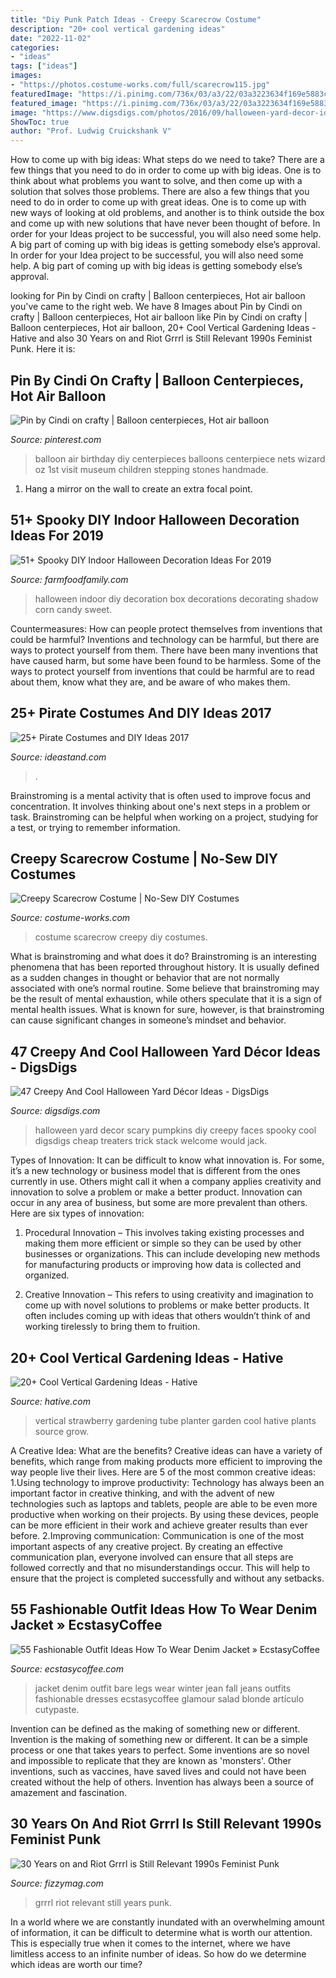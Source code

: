 ```yaml
---
title: "Diy Punk Patch Ideas - Creepy Scarecrow Costume"
description: "20+ cool vertical gardening ideas"
date: "2022-11-02"
categories:
- "ideas"
tags: ["ideas"]
images:
- "https://photos.costume-works.com/full/scarecrow115.jpg"
featuredImage: "https://i.pinimg.com/736x/03/a3/22/03a3223634f169e5883cc35b384a988f--balloon-party-balloon-ideas.jpg"
featured_image: "https://i.pinimg.com/736x/03/a3/22/03a3223634f169e5883cc35b384a988f--balloon-party-balloon-ideas.jpg"
image: "https://www.digsdigs.com/photos/2016/09/halloween-yard-decor-ideas-6-775x1033.jpg"
ShowToc: true
author: "Prof. Ludwig Cruickshank V"
---
```



How to come up with big ideas: What steps do we need to take?
There are a few things that you need to do in order to come up with big ideas. One is to think about what problems you want to solve, and then come up with a solution that solves those problems. There are also a few things that you need to do in order to come up with great ideas. One is to come up with new ways of looking at old problems, and another is to think outside the box and come up with new solutions that have never been thought of before. In order for your Ideas project to be successful, you will also need some help. A big part of coming up with big ideas is getting somebody else’s approval. In order for your Idea project to be successful, you will also need some help. A big part of coming up with big ideas is getting somebody else’s approval.

	

		
looking for Pin by Cindi on crafty | Balloon centerpieces, Hot air balloon you've came to the right web. We have 8 Images about Pin by Cindi on crafty | Balloon centerpieces, Hot air balloon like Pin by Cindi on crafty | Balloon centerpieces, Hot air balloon, 20+ Cool Vertical Gardening Ideas - Hative and also 30 Years on and Riot Grrrl is Still Relevant 1990s Feminist Punk. Here it is:
		
    
## Pin By Cindi On Crafty | Balloon Centerpieces, Hot Air Balloon

<img loading=lazy src="https://i.pinimg.com/736x/03/a3/22/03a3223634f169e5883cc35b384a988f--balloon-party-balloon-ideas.jpg" onerror="this.onerror=null;this.src='https://tse2.mm.bing.net/th?id=OIP.pgX2As-BiQzYibKgzeFc5AHaJ7&amp;pid=15.1';" alt="Pin by Cindi on crafty | Balloon centerpieces, Hot air balloon">

_Source: pinterest.com_

>balloon air birthday diy centerpieces balloons centerpiece nets wizard oz 1st visit museum children stepping stones handmade. 

	

1. Hang a mirror on the wall to create an extra focal point.

    
## 51+ Spooky DIY Indoor Halloween Decoration Ideas For 2019

<img loading=lazy src="https://i0.wp.com/farmfoodfamily.com/wp-content/uploads/2018/08/26-indoor-halloween-decorations-ideas-farmfoodfamily.com_.jpg?resize=960%2C1440&amp;ssl=1" onerror="this.onerror=null;this.src='https://tse1.mm.bing.net/th?id=OIP.5_Q_FV1zrGTnduWvvwC1TQHaLH&amp;pid=15.1';" alt="51+ Spooky DIY Indoor Halloween Decoration Ideas For 2019">

_Source: farmfoodfamily.com_

>halloween indoor diy decoration box decorations decorating shadow corn candy sweet. 

	

Countermeasures: How can people protect themselves from inventions that could be harmful?
Inventions and technology can be harmful, but there are ways to protect yourself from them. There have been many inventions that have caused harm, but some have been found to be harmless. Some of the ways to protect yourself from inventions that could be harmful are to read about them, know what they are, and be aware of who makes them.

    
## 25+ Pirate Costumes And DIY Ideas 2017

<img loading=lazy src="https://ideastand.com/wp-content/uploads/2017/09/pirate-costume-diy/15-pirate-costume-diy-ideas-tutorials.jpg" onerror="this.onerror=null;this.src='https://tse4.mm.bing.net/th?id=OIP.aDKdW4bm8AO2Gm_TG9MUDAHaKb&amp;pid=15.1';" alt="25+ Pirate Costumes and DIY Ideas 2017">

_Source: ideastand.com_

>. 

	

Brainstroming is a mental activity that is often used to improve focus and concentration. It involves thinking about one's next steps in a problem or task. Brainstroming can be helpful when working on a project, studying for a test, or trying to remember information.

    
## Creepy Scarecrow Costume | No-Sew DIY Costumes

<img loading=lazy src="https://photos.costume-works.com/full/scarecrow115.jpg" onerror="this.onerror=null;this.src='https://tse2.mm.bing.net/th?id=OIP.HfhOVVuJvSNnX9XilvhNzgHaJ3&amp;pid=15.1';" alt="Creepy Scarecrow Costume | No-Sew DIY Costumes">

_Source: costume-works.com_

>costume scarecrow creepy diy costumes. 

	

What is brainstroming and what does it do?
Brainstroming is an interesting phenomena that has been reported throughout history. It is usually defined as a sudden changes in thought or behavior that are not normally associated with one’s normal routine. Some believe that brainstroming may be the result of mental exhaustion, while others speculate that it is a sign of mental health issues. What is known for sure, however, is that brainstroming can cause significant changes in someone’s mindset and behavior.

    
## 47 Creepy And Cool Halloween Yard Décor Ideas - DigsDigs

<img loading=lazy src="https://www.digsdigs.com/photos/2016/09/halloween-yard-decor-ideas-6-775x1033.jpg" onerror="this.onerror=null;this.src='https://tse1.mm.bing.net/th?id=OIP.u5cR4Ix2QEKXd4aC04wH5gHaJ3&amp;pid=15.1';" alt="47 Creepy And Cool Halloween Yard Décor Ideas - DigsDigs">

_Source: digsdigs.com_

>halloween yard decor scary pumpkins diy creepy faces spooky cool digsdigs cheap treaters trick stack welcome would jack. 

	

Types of Innovation:
It can be difficult to know what innovation is. For some, it’s a new technology or business model that is different from the ones currently in use. Others might call it when a company applies creativity and innovation to solve a problem or make a better product. Innovation can occur in any area of business, but some are more prevalent than others. Here are six types of innovation:
1. Procedural Innovation – This involves taking existing processes and making them more efficient or simple so they can be used by other businesses or organizations. This can include developing new methods for manufacturing products or improving how data is collected and organized.

2. Creative Innovation – This refers to using creativity and imagination to come up with novel solutions to problems or make better products. It often includes coming up with ideas that others wouldn’t think of and working tirelessly to bring them to fruition.

    
## 20+ Cool Vertical Gardening Ideas - Hative

<img loading=lazy src="https://hative.com/wp-content/uploads/2014/11/vertical-gardening-ideas/1-vertical-strawberry-tube-planter.jpg" onerror="this.onerror=null;this.src='https://tse1.mm.bing.net/th?id=OIP.SIXAWjnw6MWmJMtl42_WMAHaKj&amp;pid=15.1';" alt="20+ Cool Vertical Gardening Ideas - Hative">

_Source: hative.com_

>vertical strawberry gardening tube planter garden cool hative plants source grow. 

	

A Creative Idea: What are the benefits?
Creative ideas can have a variety of benefits, which range from making products more efficient to improving the way people live their lives. Here are 5 of the most common creative ideas: 
1.Using technology to improve productivity: Technology has always been an important factor in creative thinking, and with the advent of new technologies such as laptops and tablets, people are able to be even more productive when working on their projects. By using these devices, people can be more efficient in their work and achieve greater results than ever before. 
 2.Improving communication: Communication is one of the most important aspects of any creative project. By creating an effective communication plan, everyone involved can ensure that all steps are followed correctly and that no misunderstandings occur. This will help to ensure that the project is completed successfully and without any setbacks. 
 
    
## 55 Fashionable Outfit Ideas How To Wear Denim Jacket » EcstasyCoffee

<img loading=lazy src="https://i2.wp.com/www.ecstasycoffee.com/wp-content/uploads/2016/10/Denim-Jacket-11.jpg?resize=683%2C1024" onerror="this.onerror=null;this.src='https://tse4.mm.bing.net/th?id=OIP.sZOhExl4qfZeX0RekxK2WwHaLG&amp;pid=15.1';" alt="55 Fashionable Outfit Ideas How To Wear Denim Jacket » EcstasyCoffee">

_Source: ecstasycoffee.com_

>jacket denim outfit bare legs wear winter jean fall jeans outfits fashionable dresses ecstasycoffee glamour salad blonde artículo cutypaste. 

	

Invention can be defined as the making of something new or different.
Invention is the making of something new or different. It can be a simple process or one that takes years to perfect. Some inventions are so novel and impossible to replicate that they are known as 'monsters'. Other inventions, such as vaccines, have saved lives and could not have been created without the help of others. Invention has always been a source of amazement and fascination.

    
## 30 Years On And Riot Grrrl Is Still Relevant 1990s Feminist Punk

<img loading=lazy src="http://fizzymag.com/uploads/article/facebook_image/88474f60-fce5-4d19-bfbc-ca94486a6565/30-years-on-and-riot-grrrl-is-still-relevant-innerpic.jpg" onerror="this.onerror=null;this.src='https://tse4.mm.bing.net/th?id=OIP.bu2Y8r7u6w6vWo5hIWqTSAHaE8&amp;pid=15.1';" alt="30 Years on and Riot Grrrl is Still Relevant 1990s Feminist Punk">

_Source: fizzymag.com_

>grrrl riot relevant still years punk. 

	

In a world where we are constantly inundated with an overwhelming amount of information, it can be difficult to determine what is worth our attention. This is especially true when it comes to the internet, where we have limitless access to an infinite number of ideas. So how do we determine which ideas are worth our time?

